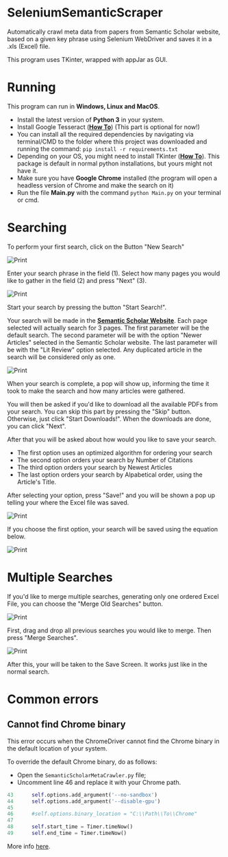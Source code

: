 # SeleniumSemanticScraper
Automatically crawl meta data from papers from Semantic Scholar website, based on a given key phrase using Selenium WebDriver and saves it in a .xls (Excel) file. 

This program uses TKinter, wrapped with appJar as GUI.

# Running
This program can run in **Windows, Linux and MacOS**.
- Install the latest version of **Python 3** in your system.
- Install Google Tesseract (**[How To](https://github.com/tesseract-ocr/tesseract)**) (This part is optional for now!)
- You can install all the required dependencies by navigating via terminal/CMD to the folder where this project was 
downloaded and running the command: `pip install -r requirements.txt`
- Depending on your OS, you might need to install TKinter (**[How To](https://tkdocs.com/tutorial/install.html)**). This package is default in normal python installations, but
yours might not have it.
- Make sure you have **Google Chrome** installed (the program will open a headless version of Chrome and make the search on it)
- Run the file **Main.py** with the command `python Main.py` on your terminal or cmd.


# Searching

To perform your first search, click on the Button "New Search"

![Print](SupportImages/Initial_Page.png)

Enter your search phrase in the field (1). Select how many pages you would like to gather in the field (2) and 
press "Next" (3).

![Print](SupportImages/Search_Page.png)

Start your search by pressing the button "Start Search!".

Your search will be made in the **[Semantic Scholar Website](https://www.semanticscholar.org)**. 
Each page selected will actually search for 3 pages. The first parameter will be the default search. The second 
parameter will be with the option "Newer Articles" selected in the Semantic Scholar website. The last parameter will 
be with the "Lit Review" option selected. Any duplicated article in the search will be considered only as one.

![Print](SupportImages/Progress_Page.png)

When your search is complete, a pop will show up, informing the time it took to make the search and how many articles
were gathered.

You will then be asked if you'd like to download all the available PDFs from your search. You can skip this part by 
pressing the "Skip" button. Otherwise, just click "Start Downloads!". When the downloads are done, you can click "Next".

After that you will be asked about how would you like to save your search.

- The first option uses an optimized algorithm for ordering your search
- The second option orders your search by Number of Citations
- The third option orders your search by Newest Articles
- The last option orders your search by Alpabetical order, using the Article's Title.

After selecting your option, press "Save!" and you will be shown a pop up telling your where the Excel file was saved.

![Print](SupportImages/Save_Page.png)

If you choose the first option, your search will be saved using the equation below.

![Print](SupportImages/Algorithm_Page.png)

# Multiple Searches
If you'd like to merge multiple searches, generating only one ordered Excel File, you can choose
the "Merge Old Searches" button.

![Print](SupportImages/Initial_Page2.png)

First, drag and drop all previous searches you would like to merge. Then press "Merge Searches".

![Print](SupportImages/Merge_Page2.png)

After this, your will be taken to the Save Screen. It works just like in the normal search.

# Common errors

## Cannot find Chrome binary

This error occurs when the ChromeDriver cannot find the Chrome binary in the default location of your system.

To override the default Chrome binary, do as follows: 

* Open the ``SemanticScholarMetaCrawler.py`` file;
* Uncomment line 46 and replace it with your Chrome path.

```python
43      self.options.add_argument('--no-sandbox')
44      self.options.add_argument('--disable-gpu')
45
46      #self.options.binary_location = "C:\\Path\\To\\Chrome"
47
48      self.start_time = Timer.timeNow()
49      self.end_time = Timer.timeNow()
```

More info [here](https://stackoverflow.com/questions/50138615/webdriverexception-unknown-error-cannot-find-chrome-binary-error-with-selenium).